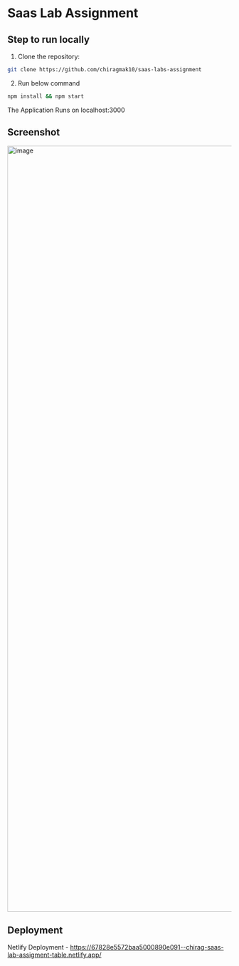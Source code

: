 # Saas Lab Assignment


## Step to run locally

1. Clone the repository:
```bash
git clone https://github.com/chiragmak10/saas-labs-assignment
```
2. Run below command
```bash
npm install && npm start
```
The Application Runs on localhost:3000



## **Screenshot**

<img width="1719" alt="image" src="https://github.com/user-attachments/assets/1acc1ee2-0d97-4862-9458-a50291bca557" />



## **Deployment**

Netlify Deployment - https://67828e5572baa5000890e091--chirag-saas-lab-assigment-table.netlify.app/

